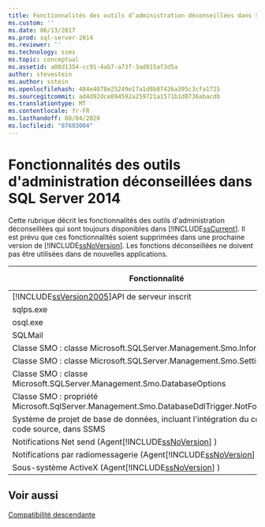 ```yaml
---
title: Fonctionnalités des outils d’administration déconseillées dans SQL Server 2014 | Microsoft Docs
ms.custom: ''
ms.date: 06/13/2017
ms.prod: sql-server-2014
ms.reviewer: ''
ms.technology: ssms
ms.topic: conceptual
ms.assetid: a08d1354-cc91-4ab7-a73f-3ad815af3d5a
author: stevestein
ms.author: sstein
ms.openlocfilehash: 484e4078e25249e17a1d8b87426a395c3cfa1725
ms.sourcegitcommit: ad4d92dce894592a259721a1571b1d8736abacdb
ms.translationtype: MT
ms.contentlocale: fr-FR
ms.lasthandoff: 08/04/2020
ms.locfileid: "87603004"
---
```

# <a name="deprecated-management-tools-features-in-sql-server-2014"></a>Fonctionnalités des outils d'administration déconseillées dans SQL Server 2014
  Cette rubrique décrit les fonctionnalités des outils d'administration déconseillées qui sont toujours disponibles dans [!INCLUDE[ssCurrent](../includes/sscurrent-md.md)]. Il est prévu que ces fonctionnalités soient supprimées dans une prochaine version de [!INCLUDE[ssNoVersion](../includes/ssnoversion-md.md)]. Les fonctions déconseillées ne doivent pas être utilisées dans de nouvelles applications.  
  
|Fonctionnalité|Étape d'abandon|  
|-------------|-----------------------|  
|[!INCLUDE[ssVersion2005](../includes/ssversion2005-md.md)]API de serveur inscrit|Annonce|  
|sqlps.exe|Warning|  
|osql.exe|Warning|  
|SQLMail|Warning|  
|Classe SMO : classe Microsoft.SQLServer.Management.Smo.Information|Annonce|  
|Classe SMO : classe Microsoft.SQLServer.Management.Smo.Settings|Annonce|  
|Classe SMO : classe Microsoft.SQLServer.Management.Smo.DatabaseOptions|Annonce|  
|Classe SMO : propriété Microsoft.SqlServer.Management.Smo.DatabaseDdlTrigger.NotForReplication|Annonce|  
|Système de projet de base de données, incluant l'intégration du contrôle de code source, dans SSMS|Annonce|  
|Notifications Net send (Agent[!INCLUDE[ssNoVersion](../includes/ssnoversion-md.md)] )|Annonce|  
|Notifications par radiomessagerie (Agent[!INCLUDE[ssNoVersion](../includes/ssnoversion-md.md)] )|Annonce|  
|Sous-système ActiveX (Agent[!INCLUDE[ssNoVersion](../includes/ssnoversion-md.md)] )|Annonce|  
  
## <a name="see-also"></a>Voir aussi  
 [Compatibilité descendante](../../2014/getting-started/backward-compatibility.md)  
  
  
